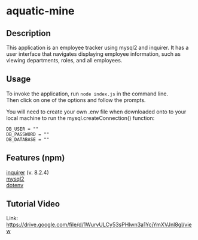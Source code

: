 # aquatic-mine
 
## Description
This application is an employee tracker using mysql2 and inquirer. It has a user interface that navigates displaying employee information, such as viewing departments, roles, and all employees.

## Usage
To invoke the application, run `node index.js` in the command line.  
Then click on one of the options and follow the prompts.  

You will need to create your own .env file when downloaded onto to your local machine
to run the mysql.createConnection() function:  
 
`DB_USER = ""`  
`DB_PASSWORD = ""`  
`DB_DATABASE = ""` 

## Features (npm)
[inquirer](https://www.npmjs.com/package/inquirer/v/8.2.4) (v. 8.2.4)  
[mysql2](https://www.npmjs.com/package/mysql2)  
[dotenv](https://www.npmjs.com/package/dotenv)

## Tutorial Video
Link: https://drive.google.com/file/d/1WurvULCy53sPHlwn3a1YcjYmXVJnl8gl/view
